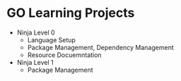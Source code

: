 # GO Learning Projects

- Ninja Level 0
  - Language Setup
  - Package Management, Dependency Management
  - Resource Docuemntation
- Ninja Level 1
  - Package Management
